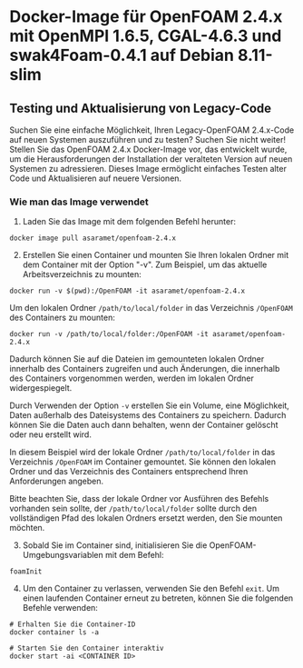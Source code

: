 # Docker-Image für OpenFOAM 2.4.x mit OpenMPI 1.6.5, CGAL-4.6.3 und swak4Foam-0.4.1 auf Debian 8.11-slim
## Testing und Aktualisierung von Legacy-Code

Suchen Sie eine einfache Möglichkeit, Ihren Legacy-OpenFOAM 2.4.x-Code auf neuen Systemen auszuführen und zu testen? Suchen Sie nicht weiter! Stellen Sie das OpenFOAM 2.4.x Docker-Image vor, das entwickelt wurde, um die Herausforderungen der Installation der veralteten Version auf neuen Systemen zu adressieren. Dieses Image ermöglicht einfaches Testen alter Code und Aktualisieren auf neuere Versionen.

### Wie man das Image verwendet

1. Laden Sie das Image mit dem folgenden Befehl herunter:
```
docker image pull asaramet/openfoam-2.4.x
```

2. Erstellen Sie einen Container und mounten Sie Ihren lokalen Ordner mit dem Container mit der Option "-v". Zum Beispiel, um das aktuelle Arbeitsverzeichnis zu mounten:
```
docker run -v $(pwd):/OpenFOAM -it asaramet/openfoam-2.4.x
```

Um den lokalen Ordner `/path/to/local/folder` in das Verzeichnis `/OpenFOAM` des Containers zu mounten:
```
docker run -v /path/to/local/folder:/OpenFOAM -it asaramet/openfoam-2.4.x
```
Dadurch können Sie auf die Dateien im gemounteten lokalen Ordner innerhalb des Containers zugreifen und auch Änderungen, die innerhalb des Containers vorgenommen werden, werden im lokalen Ordner widergespiegelt.

Durch Verwenden der Option `-v` erstellen Sie ein Volume, eine Möglichkeit, Daten außerhalb des Dateisystems des Containers zu speichern. Dadurch können Sie die Daten auch dann behalten, wenn der Container gelöscht oder neu erstellt wird.

In diesem Beispiel wird der lokale Ordner `/path/to/local/folder` in das Verzeichnis `/OpenFOAM` im Container gemountet. Sie können den lokalen Ordner und das Verzeichnis des Containers entsprechend Ihren Anforderungen angeben.

Bitte beachten Sie, dass der lokale Ordner vor Ausführen des Befehls vorhanden sein sollte, der `/path/to/local/folder` sollte durch den vollständigen Pfad des lokalen Ordners ersetzt werden, den Sie mounten möchten.

3. Sobald Sie im Container sind, initialisieren Sie die OpenFOAM-Umgebungsvariablen mit dem Befehl:
```
foamInit
```

4. Um den Container zu verlassen, verwenden Sie den Befehl `exit`. Um einen laufenden Container erneut zu betreten, können Sie die folgenden Befehle verwenden:
```
# Erhalten Sie die Container-ID
docker container ls -a

# Starten Sie den Container interaktiv
docker start -ai <CONTAINER ID>
```